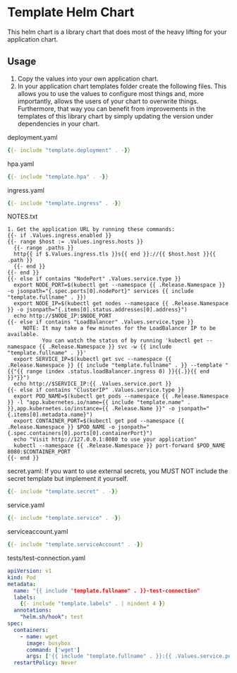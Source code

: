 # Template Helm Chart

This helm chart is a library chart that does most of the heavy
lifting for your application chart.

## Usage

1. Copy the values into your own application chart.
2. In your application chart templates folder create the following
   files. This allows you to use the values to configure most things and,
   more importantly, allows the users of your chart to overwrite
   things. Furthermore, that way you can benefit from improvements
   in the templates of this library chart by simply updating the
   version under dependencies in your chart.

deployment.yaml
```yaml
{{- include "template.deployment" . -}}
```

hpa.yaml
```yaml
{{- include "template.hpa" . -}}
```

ingress.yaml
```yaml
{{- include "template.ingress" . -}}
```

NOTES.txt
```text
1. Get the application URL by running these commands:
{{- if .Values.ingress.enabled }}
{{- range $host := .Values.ingress.hosts }}
  {{- range .paths }}
  http{{ if $.Values.ingress.tls }}s{{ end }}://{{ $host.host }}{{ .path }}
  {{- end }}
{{- end }}
{{- else if contains "NodePort" .Values.service.type }}
  export NODE_PORT=$(kubectl get --namespace {{ .Release.Namespace }} -o jsonpath="{.spec.ports[0].nodePort}" services {{ include "template.fullname" . }})
  export NODE_IP=$(kubectl get nodes --namespace {{ .Release.Namespace }} -o jsonpath="{.items[0].status.addresses[0].address}")
  echo http://$NODE_IP:$NODE_PORT
{{- else if contains "LoadBalancer" .Values.service.type }}
     NOTE: It may take a few minutes for the LoadBalancer IP to be available.
           You can watch the status of by running 'kubectl get --namespace {{ .Release.Namespace }} svc -w {{ include "template.fullname" . }}'
  export SERVICE_IP=$(kubectl get svc --namespace {{ .Release.Namespace }} {{ include "template.fullname" . }} --template "{{"{{ range (index .status.loadBalancer.ingress 0) }}{{.}}{{ end }}"}}")
  echo http://$SERVICE_IP:{{ .Values.service.port }}
{{- else if contains "ClusterIP" .Values.service.type }}
  export POD_NAME=$(kubectl get pods --namespace {{ .Release.Namespace }} -l "app.kubernetes.io/name={{ include "template.name" . }},app.kubernetes.io/instance={{ .Release.Name }}" -o jsonpath="{.items[0].metadata.name}")
  export CONTAINER_PORT=$(kubectl get pod --namespace {{ .Release.Namespace }} $POD_NAME -o jsonpath="{.spec.containers[0].ports[0].containerPort}")
  echo "Visit http://127.0.0.1:8080 to use your application"
  kubectl --namespace {{ .Release.Namespace }} port-forward $POD_NAME 8080:$CONTAINER_PORT
{{- end }}
```

secret.yaml:
If you want to use external secrets, you MUST NOT include the secret
template but implement it yourself. 
```yaml
{{- include "template.secret" . -}}
```

service.yaml
```yaml
{{- include "template.service" . -}}
```

serviceaccount.yaml
```yaml
{{- include "template.serviceAccount" . -}}
```

tests/test-connection.yaml
```yaml
apiVersion: v1
kind: Pod
metadata:
  name: "{{ include "template.fullname" . }}-test-connection"
  labels:
    {{- include "template.labels" . | nindent 4 }}
  annotations:
    "helm.sh/hook": test
spec:
  containers:
    - name: wget
      image: busybox
      command: ['wget']
      args: ['{{ include "template.fullname" . }}:{{ .Values.service.port }}']
  restartPolicy: Never
```
